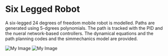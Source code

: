 # Six Legged Robot

A six-legged 24 degrees of freedom mobile robot is modelled. Paths are generated using 5-dgrees polynomials.
The path is tracked with the PID and the nueral network-based controllers.
The dynamical equations and the path planning codes and the simmechanics model are provided.

![My Image](https://github.com/atiyeh2016/Six-Legged-Robot/blob/main/SimmechanicsModel.mdl)
![My Image]()
